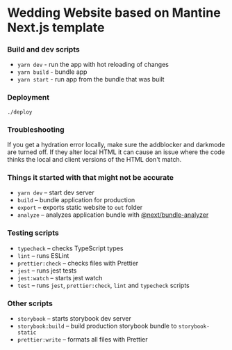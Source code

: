 # Wedding Website based on Mantine Next.js template

### Build and dev scripts

- `yarn dev` - run the app with hot reloading of changes
- `yarn build` - bundle app
- `yarn start` - run app from the bundle that was built

### Deployment

`./deploy`

### Troubleshooting

If you get a hydration error locally, make sure the addblocker and darkmode are turned off. If they alter local HTML it can cause an issue where the code thinks the local and client versions of the HTML don't match.

### Things it started with that might not be accurate

- `yarn dev` – start dev server
- `build` – bundle application for production
- `export` – exports static website to `out` folder
- `analyze` – analyzes application bundle with [@next/bundle-analyzer](https://www.npmjs.com/package/@next/bundle-analyzer)

### Testing scripts

- `typecheck` – checks TypeScript types
- `lint` – runs ESLint
- `prettier:check` – checks files with Prettier
- `jest` – runs jest tests
- `jest:watch` – starts jest watch
- `test` – runs `jest`, `prettier:check`, `lint` and `typecheck` scripts

### Other scripts

- `storybook` – starts storybook dev server
- `storybook:build` – build production storybook bundle to `storybook-static`
- `prettier:write` – formats all files with Prettier
